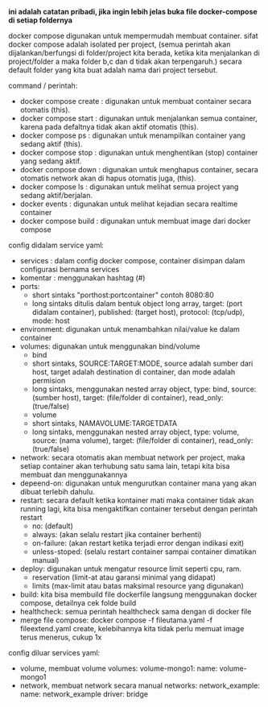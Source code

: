 <b> ini adalah catatan pribadi, jika ingin lebih jelas buka file docker-compose di setiap foldernya </b>

docker compose digunakan untuk mempermudah membuat container.
sifat docker compose adalah isolated per project, (semua perintah akan dijalankan/berfungsi di folder/project kita berada, ketika kita menjalankan di project/folder a maka folder b,c dan d tidak akan terpengaruh.)
secara default folder yang kita buat adalah nama dari project tersebut.

command / perintah:
- docker compose create : digunakan untuk membuat container secara otomatis (this).
- docker compose start : digunakan untuk menjalankan semua container, karena pada defaltnya tidak akan aktif otomatis (this).
- docker compose ps : digunakan untuk menampilkan container yang sedang aktif (this).
- docker compose stop : digunakan untuk menghentikan (stop) container yang sedang aktif.
- docker compose down : digunakan untuk menghapus container, secara otomatis network akan di hapus otomatis juga, (this).
- docker compose ls : digunakan untuk melihat semua project yang sedang aktif/berjalan.
- docker events : digunakan untuk melihat kejadian secara realtime container
- docker compose build : digunakan untuk membuat image dari docker compose



config didalam service yaml:
- services : dalam config docker compose, container disimpan dalam configurasi bernama services
- komentar : menggunakan hashtag (#)
- ports:
    - short sintaks "porthost:portcontainer" contoh 8080:80
    - long sintaks ditulis dalam bentuk object long array, target: (port didalam container), published: (target host), protocol: (tcp/udp), mode: host
- environment: digunakan untuk menambahkan nilai/value ke dalam container
- volumes: digunakan untuk menggunakan bind/volume
    - bind
    - short sintaks, SOURCE:TARGET:MODE, source adalah sumber dari host, target adalah destination di container, dan mode adalah permision
    - long sintaks, menggunakan nested array object, type: bind, source: (sumber host), target: (file/folder di container), read_only: (true/false)
    - volume
    - short sintaks, NAMAVOLUME:TARGETDATA
    - long sintaks, menggunakan nested array object, type: volume, source: (nama volume), target: (file/folder di container), read_only: (true/false)
- network: secara otomatis akan membuat network per project, maka setiap container akan terhubung satu sama lain, tetapi kita bisa membuat dan menggunakannya
- depeend-on: digunakan untuk mengurutkan container mana yang akan dibuat terlebih dahulu.
- restart: secara default ketika kontainer mati maka container tidak akan running lagi, kita bisa mengaktifkan container tersebut dengan perintah restart
    - no: (default)
    - always: (akan selalu restart jika container berhenti)
    - on-failure: (akan restart ketika terjadi error dengan indikasi exit)
    - unless-stoped: (selalu restart container sampai container dimatikan manual)
- deploy: digunakan untuk mengatur resource limit seperti cpu, ram.
    - reservation (limit-at atau garansi minimal yang didapat)
    - limits (max-limit atau batas maksimal resource yang digunakan)
- build: kita bisa membuild file dockerfile langsung menggunakan docker compose, detailnya cek folde build
- healthcheck: semua perintah healthcheck sama dengan di docker file
- merge file compose: docker compose -f fileutama.yaml -f fileextend.yaml create, kelebihannya kita tidak perlu memuat image terus menerus, cukup 1x


config diluar services yaml:
- volume, membuat volume
    volumes:
        volume-mongo1:
        name: volume-mongo1
- network, membuat network secara manual
    networks:
    network_example:
        name: network_example
        driver: bridge